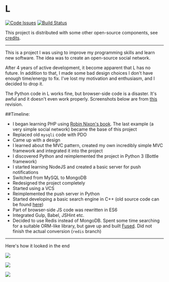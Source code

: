 # L

[![Code Issues](https://www.quantifiedcode.com/api/v1/project/19cd4784a9b4456c94513fa1ecc77034/badge.svg)](https://www.quantifiedcode.com/app/project/19cd4784a9b4456c94513fa1ecc77034)
[![Build Status](https://travis-ci.org/vaultah/L.svg?branch=master)](https://travis-ci.org/vaultah/L)

This project is distributed with some other open-source components, see [credits](CREDITS.md).

------------------------------

This is a project I was using to improve my programming skills and learn new software. The idea was to create an open-source social network.

After 4 years of active development, it become apparent that L has no future. In addition to that, I made some bad design choices I don't have enough time/energy to fix. I've lost my motivation and enthusiasm, and I decided to drop it.

The Python code in L works fine, but browser-side code is a disaster. It's awful and it doesn't even work properly. Screenshots below are from [this](https://github.com/vaultah/L/tree/a89ec10d4d9bdd2bcf650597e6e8bbde97e8f610) revision.

##Timeline:

- I began learning PHP using [Robin Nixon's book](http://lpmj.net/4thedition). The last example (a very simple social network) became the base of this project
- Replaced old `mysqli` code with PDO
- Came up with a design
- I learned about the MVC pattern, created my own incredibly simple MVC framework and integrated it into the project
- I discovered Python and reimplemented the project in Python 3 (Bottle framework)
- I started learning NodeJS and created a basic server for push notifications
- Switched from MySQL to MongoDB
- Redesigned the project completely
- Started using a VCS
- Reimplemented the push server in Python
- Started developing a basic search engine in C++ (old source code can be found [here](https://github.com/vaultah/hasty/tree/fd19f4620d238ad350a9352fc68e82c60012c415))
- Part of browser-side JS code was rewritten in ES6
- Integrated Gulp, Babel, JSHint etc.
- Decided to use Redis instead of MongoDB. Spent some time searching for a suitable ORM-like library, but gave up and built [Fused](https://github.com/vaultah/fused). Did not finish the actual conversion (`redis` branch)

----------------------------



Here's how it looked in the end


![](http://i.imgur.com/cAsKmBt.jpg)

![](http://i.imgur.com/MowTcKu.png)

![](http://i.imgur.com/1aZOpRG.png)

